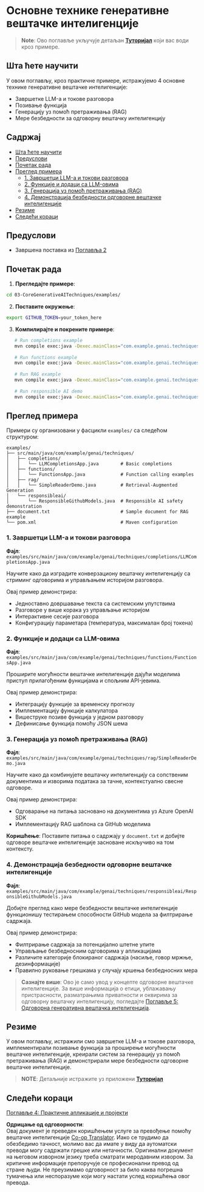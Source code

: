 <!--
CO_OP_TRANSLATOR_METADATA:
{
  "original_hash": "b8a372dfc3e3e7ad9261231a22fd79c0",
  "translation_date": "2025-07-25T10:09:51+00:00",
  "source_file": "03-CoreGenerativeAITechniques/README.md",
  "language_code": "sr"
}
-->
# Основне технике генеративне вештачке интелигенције

>**Note**: Ово поглавље укључује детаљан [**Туторијал**](./TUTORIAL.md) који вас води кроз примере.

## Шта ћете научити
У овом поглављу, кроз практичне примере, истражујемо 4 основне технике генеративне вештачке интелигенције:
- Завршетке LLM-а и токове разговора
- Позивање функција
- Генерацију уз помоћ претраживања (RAG)
- Мере безбедности за одговорну вештачку интелигенцију

## Садржај

- [Шта ћете научити](../../../03-CoreGenerativeAITechniques)
- [Предуслови](../../../03-CoreGenerativeAITechniques)
- [Почетак рада](../../../03-CoreGenerativeAITechniques)
- [Преглед примера](../../../03-CoreGenerativeAITechniques)
  - [1. Завршетци LLM-а и токови разговора](../../../03-CoreGenerativeAITechniques)
  - [2. Функције и додаци са LLM-овима](../../../03-CoreGenerativeAITechniques)
  - [3. Генерација уз помоћ претраживања (RAG)](../../../03-CoreGenerativeAITechniques)
  - [4. Демонстрација безбедности одговорне вештачке интелигенције](../../../03-CoreGenerativeAITechniques)
- [Резиме](../../../03-CoreGenerativeAITechniques)
- [Следећи кораци](../../../03-CoreGenerativeAITechniques)

## Предуслови

- Завршена поставка из [Поглавља 2](../../../02-SetupDevEnvironment)

## Почетак рада

1. **Прегледајте примере**:  
```bash
cd 03-CoreGenerativeAITechniques/examples/
```  
2. **Поставите окружење**:  
```bash
export GITHUB_TOKEN=your_token_here
```  
3. **Компилирајте и покрените примере**:  
```bash
   # Run completions example
   mvn compile exec:java -Dexec.mainClass="com.example.genai.techniques.completions.LLMCompletionsApp"
   
   # Run functions example  
   mvn compile exec:java -Dexec.mainClass="com.example.genai.techniques.functions.FunctionsApp"
   
   # Run RAG example
   mvn compile exec:java -Dexec.mainClass="com.example.genai.techniques.rag.SimpleReaderDemo"
   
   # Run responsible AI demo
   mvn compile exec:java -Dexec.mainClass="com.example.genai.techniques.responsibleai.ResponsibleGithubModels"
   ```  

## Преглед примера

Примери су организовани у фасцикли `examples/` са следећом структуром:

```
examples/
├── src/main/java/com/example/genai/techniques/
│   ├── completions/
│   │   └── LLMCompletionsApp.java        # Basic completions 
│   ├── functions/
│   │   └── FunctionsApp.java             # Function calling examples
│   ├── rag/
│   │   └── SimpleReaderDemo.java         # Retrieval-Augmented Generation
│   └── responsibleai/
│       └── ResponsibleGithubModels.java  # Responsible AI safety demonstration
├── document.txt                          # Sample document for RAG example
└── pom.xml                               # Maven configuration
```

### 1. Завршетци LLM-а и токови разговора
**Фајл**: `examples/src/main/java/com/example/genai/techniques/completions/LLMCompletionsApp.java`

Научите како да изградите конверзациону вештачку интелигенцију са стриминг одговорима и управљањем историјом разговора.

Овај пример демонстрира:
- Једноставно довршавање текста са системским упутствима
- Разговоре у више корака уз управљање историјом
- Интерактивне сесије разговора
- Конфигурацију параметара (температура, максималан број токена)

### 2. Функције и додаци са LLM-овима
**Фајл**: `examples/src/main/java/com/example/genai/techniques/functions/FunctionsApp.java`

Проширите могућности вештачке интелигенције дајући моделима приступ прилагођеним функцијама и спољним API-јевима.

Овај пример демонстрира:
- Интеграцију функције за временску прогнозу
- Имплементацију функције калкулатора  
- Вишеструке позиве функција у једном разговору
- Дефинисање функција помоћу JSON шема

### 3. Генерација уз помоћ претраживања (RAG)
**Фајл**: `examples/src/main/java/com/example/genai/techniques/rag/SimpleReaderDemo.java`

Научите како да комбинујете вештачку интелигенцију са сопственим документима и изворима података за тачне, контекстуално свесне одговоре.

Овај пример демонстрира:
- Одговарање на питања засновано на документима уз Azure OpenAI SDK
- Имплементацију RAG шаблона са GitHub моделима

**Коришћење**: Поставите питања о садржају у `document.txt` и добијте одговоре вештачке интелигенције засноване искључиво на том контексту.

### 4. Демонстрација безбедности одговорне вештачке интелигенције
**Фајл**: `examples/src/main/java/com/example/genai/techniques/responsibleai/ResponsibleGithubModels.java`

Добијте преглед како мере безбедности вештачке интелигенције функционишу тестирањем способности GitHub модела за филтрирање садржаја.

Овај пример демонстрира:
- Филтрирање садржаја за потенцијално штетне упите
- Управљање безбедносним одговорима у апликацијама
- Различите категорије блокираног садржаја (насиље, говор мржње, дезинформације)
- Правилно руковање грешкама у случају кршења безбедносних мера

> **Сазнајте више**: Ово је само увод у концепте одговорне вештачке интелигенције. За више информација о етици, ублажавању пристрасности, разматрањима приватности и оквирима за одговорну вештачку интелигенцију, погледајте [Поглавље 5: Одговорна генеративна вештачка интелигенција](../05-ResponsibleGenAI/README.md).

## Резиме

У овом поглављу, истражили смо завршетке LLM-а и токове разговора, имплементирали позивање функција за проширење могућности вештачке интелигенције, креирали систем за генерацију уз помоћ претраживања (RAG) и демонстрирали мере безбедности одговорне вештачке интелигенције.

> **NOTE**: Детаљније истражите уз приложени [**Туторијал**](./TUTORIAL.md)

## Следећи кораци

[Поглавље 4: Практичне апликације и пројекти](../04-PracticalSamples/README.md)

**Одрицање од одговорности**:  
Овај документ је преведен коришћењем услуге за превођење помоћу вештачке интелигенције [Co-op Translator](https://github.com/Azure/co-op-translator). Иако се трудимо да обезбедимо тачност, молимо вас да имате у виду да аутоматски преводи могу садржати грешке или нетачности. Оригинални документ на његовом изворном језику треба сматрати меродавним извором. За критичне информације препоручује се професионални превод од стране људи. Не преузимамо одговорност за било каква погрешна тумачења или неспоразуме који могу настати услед коришћења овог превода.